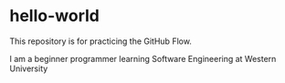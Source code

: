 # hello-world
This repository is for practicing the GitHub Flow.

I am a beginner programmer learning Software Engineering at Western University
